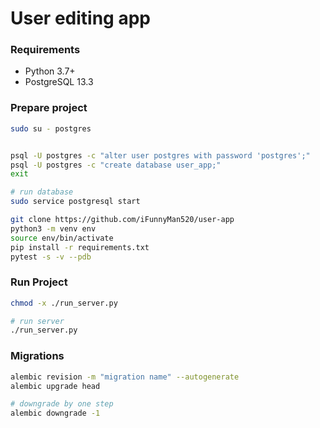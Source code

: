 # User editing app


### Requirements
* Python 3.7+
* PostgreSQL 13.3


### Prepare project
```bash
sudo su - postgres


psql -U postgres -c "alter user postgres with password 'postgres';"
psql -U postgres -c "create database user_app;"
exit

# run database
sudo service postgresql start

git clone https://github.com/iFunnyMan520/user-app
python3 -m venv env
source env/bin/activate
pip install -r requirements.txt
pytest -s -v --pdb
```


### Run Project
```bash
chmod -x ./run_server.py

# run server
./run_server.py
```


### Migrations
```bash
alembic revision -m "migration name" --autogenerate
alembic upgrade head

# downgrade by one step
alembic downgrade -1
```